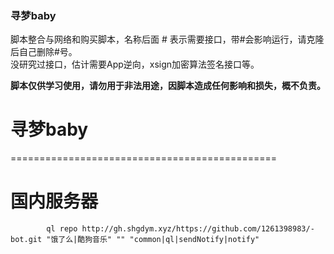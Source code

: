 ### 寻梦baby
脚本整合与网络和购买脚本，名称后面 # 表示需要接口，带#会影响运行，请克隆后自己删除#号。  
没研究过接口，估计需要App逆向，xsign加密算法签名接口等。  

**脚本仅供学习使用，请勿用于非法用途，因脚本造成任何影响和损失，概不负责。**
# 寻梦baby
==============================================
# 国内服务器
            ql repo http://gh.shgdym.xyz/https://github.com/1261398983/-bot.git "饿了么|酷狗音乐" "" "common|ql|sendNotify|notify"
 
